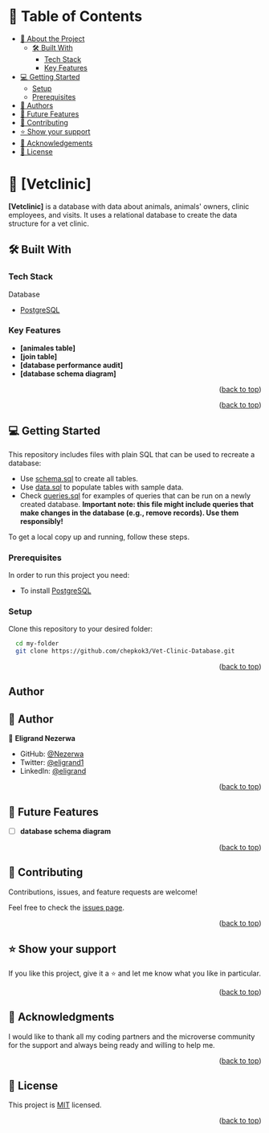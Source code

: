 <a name="readme-top"></a>

# 📗 Table of Contents

- [📖 About the Project](#about-project)
  - [🛠 Built With](#built-with)
    - [Tech Stack](#tech-stack)
    - [Key Features](#key-features)
- [💻 Getting Started](#getting-started)
  - [Setup](#setup)
  - [Prerequisites](#prerequisites)
- [👥 Authors](#authors)
- [🔭 Future Features](#future-features)
- [🤝 Contributing](#contributing)
- [⭐️ Show your support](#support)
- [🙏 Acknowledgements](#acknowledgements)
- [📝 License](#license)

# 📖 [Vetclinic] <a name="about-project"></a>

**[Vetclinic]** is a database with data about animals, animals' owners, clinic employees, and visits. It uses a relational database to create the data structure for a vet clinic.

## 🛠 Built With <a name="built-with"></a>

### Tech Stack <a name="tech-stack"></a>

<summary>Database</summary>
  <ul>
    <li><a href="https://www.postgresql.org/">PostgreSQL</a></li>
  </ul>
</details>

### Key Features <a name="key-features"></a>

- **[animales table]**
- **[join table]**
- **[database performance audit]**
- **[database schema diagram]**

<p align="right">(<a href="#readme-top">back to top</a>)</p>

<p align="right">(<a href="#readme-top">back to top</a>)</p>

## 💻 Getting Started <a name="getting-started"></a>

This repository includes files with plain SQL that can be used to recreate a database:

- Use [schema.sql](./schema.sql) to create all tables.
- Use [data.sql](./data.sql) to populate tables with sample data.
- Check [queries.sql](./queries.sql) for examples of queries that can be run on a newly created database. **Important note: this file might include queries that make changes in the database (e.g., remove records). Use them responsibly!**

To get a local copy up and running, follow these steps.

### Prerequisites

In order to run this project you need:

- To install [PostgreSQL](https://www.postgresql.org/)

### Setup

Clone this repository to your desired folder:

```sh
  cd my-folder
  git clone https://github.com/chepkok3/Vet-Clinic-Database.git
```

<p align="right">(<a href="#readme-top">back to top</a>)</p>

## Author

## 👥 Author <a name="author"></a>

👤 **Eligrand Nezerwa**

- GitHub: [@Nezerwa](https://github.com/Nezerwa)
- Twitter: [@eligrand1](https://twitter.com/eligrand1)
- LinkedIn: [@eligrand](https://www.linkedin.com/in/eligrand-nezerwa/)

<p align="right">(<a href="#readme-top">back to top</a>)</p>

## 🔭 Future Features <a name="future-features"></a>

- [ ] **database schema diagram**

<p align="right">(<a href="#readme-top">back to top</a>)</p>

## 🤝 Contributing <a name="contributing"></a>

Contributions, issues, and feature requests are welcome!

Feel free to check the [issues page](https://github.com/nezerwa/vetclinic/issues).

<p align="right">(<a href="#readme-top">back to top</a>)</p>

## ⭐️ Show your support <a name="support"></a>

If you like this project, give it a ⭐️ and let me know what you like in particular.

<p align="right">(<a href="#readme-top">back to top</a>)</p>

<!-- ACKNOWLEDGEMENTS -->

## 🙏 Acknowledgments <a name="acknowledgements"></a>

I would like to thank all my coding partners and the microverse community for the support and always being ready and willing to help me.

<p align="right">(<a href="#readme-top">back to top</a>)</p>

## 📝 License <a name="license"></a>

This project is [MIT](https://github.com/chepkok3/Vet-Clinic-Database/blob/dev/MIT%20License) licensed.

<p align="right">(<a href="#readme-top">back to top</a>)</p>
